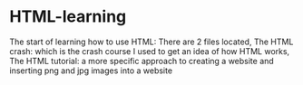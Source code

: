 # HTML-learning
The start of learning how to use HTML:
There are 2 files located, 
The HTML crash: which is the crash course I used to get an idea of how HTML works,
The HTML tutorial: a more specific approach to creating a website and inserting png and jpg images into a website

